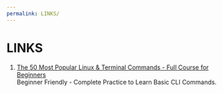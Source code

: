 ```yaml
---
permalink: LINKS/
---
```


# LINKS

1. [The 50 Most Popular Linux & Terminal Commands - Full Course for Beginners](https://youtu.be/ZtqBQ68cfJc?si=LqoYPahEYgTAx1Dl)<br>
Beginner Friendly - Complete Practice to Learn Basic CLI Commands. 
